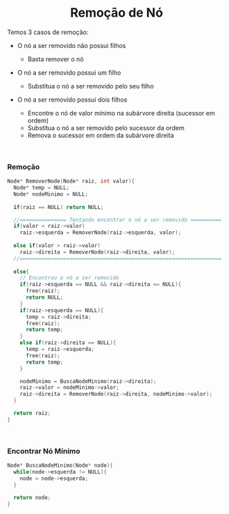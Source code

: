 <h1 align="center">Remoção de Nó</h1>

<p>Temos 3 casos de remoção:</p>

- O nó a ser removido não possui filhos
    - Basta remover o nó

- O nó a ser removido possui um filho
    - Substitua o nó a ser removido pelo seu filho

- O nó a ser removido possui dois filhos
    - Encontre o nó de valor mínimo na subárvore direita (sucessor em ordem)
    - Substitua o nó a ser removido pelo sucessor da ordem
    - Remova o sucessor em ordem da subárvore direita

<br>

<h3>Remoção</h3>

```C
Node* RemoverNode(Node* raiz, int valor){
  Node* temp = NULL;
  Node* nodeMinimo = NULL;
  
  if(raiz == NULL) return NULL;

  //=============== Tentando encontrar o nó a ser removido ==========
  if(valor < raiz->valor)
    raiz->esquerda = RemoverNode(raiz->esquerda, valor);
  
  else if(valor > raiz->valor)
    raiz->direita = RemoverNode(raiz->direita, valor);
  //=================================================================
    
  else{
    // Encontrou o nó a ser removido
    if(raiz->esquerda == NULL && raiz->direita == NULL){
      free(raiz);
      return NULL;
    }  
    if(raiz->esquerda == NULL){
      temp = raiz->direita;
      free(raiz);
      return temp;
    }
    else if(raiz->direita == NULL){
      temp = raiz->esquerda;
      free(raiz);
      return temp;
    }

    nodeMinimo = BuscaNodeMinimo(raiz->direita);
    raiz->valor = nodeMinimo->valor;
    raiz->direita = RemoverNode(raiz->direita, nodeMinimo->valor);
  }

  return raiz;
}
```

<br>

<h3>Encontrar Nó Mínimo</h3>

```C
Node* BuscaNodeMinimo(Node* node){
  while(node->esquerda != NULL){
    node = node->esquerda;
  }

  return node;
}
```